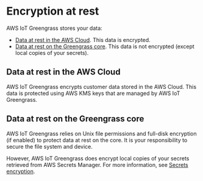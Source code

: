 # Encryption at rest<a name="encryption-at-rest"></a>

AWS IoT Greengrass stores your data:
+ [Data at rest in the AWS Cloud](#data-at-rest-cloud)\. This data is encrypted\.
+ [Data at rest on the Greengrass core](#data-at-rest-device)\. This data is not encrypted \(except local copies of your secrets\)\.

## Data at rest in the AWS Cloud<a name="data-at-rest-cloud"></a>

AWS IoT Greengrass encrypts customer data stored in the AWS Cloud\. This data is protected using AWS KMS keys that are managed by AWS IoT Greengrass\.

## Data at rest on the Greengrass core<a name="data-at-rest-device"></a>

AWS IoT Greengrass relies on Unix file permissions and full\-disk encryption \(if enabled\) to protect data at rest on the core\. It is your responsibility to secure the file system and device\.

However, AWS IoT Greengrass does encrypt local copies of your secrets retrieved from AWS Secrets Manager\. For more information, see [Secrets encryption](secrets.md#secrets-encryption)\.